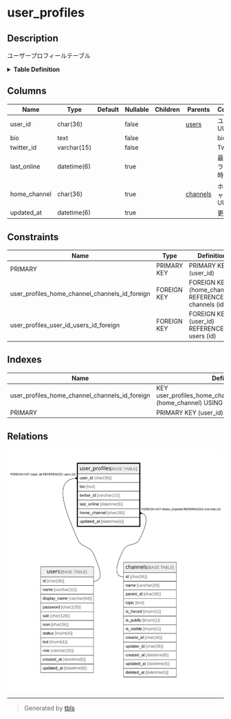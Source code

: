 # user_profiles

## Description

ユーザープロフィールテーブル

<details>
<summary><strong>Table Definition</strong></summary>

```sql
CREATE TABLE `user_profiles` (
  `user_id` char(36) NOT NULL,
  `bio` text CHARACTER SET utf8mb4 COLLATE utf8mb4_bin NOT NULL,
  `twitter_id` varchar(15) NOT NULL DEFAULT '',
  `last_online` datetime(6) DEFAULT NULL,
  `home_channel` char(36) DEFAULT NULL,
  `updated_at` datetime(6) DEFAULT NULL,
  PRIMARY KEY (`user_id`),
  KEY `user_profiles_home_channel_channels_id_foreign` (`home_channel`),
  CONSTRAINT `user_profiles_home_channel_channels_id_foreign` FOREIGN KEY (`home_channel`) REFERENCES `channels` (`id`) ON DELETE CASCADE ON UPDATE CASCADE,
  CONSTRAINT `user_profiles_user_id_users_id_foreign` FOREIGN KEY (`user_id`) REFERENCES `users` (`id`) ON DELETE CASCADE ON UPDATE CASCADE
) ENGINE=InnoDB DEFAULT CHARSET=utf8mb4
```

</details>

## Columns

| Name | Type | Default | Nullable | Children | Parents | Comment |
| ---- | ---- | ------- | -------- | -------- | ------- | ------- |
| user_id | char(36) |  | false |  | [users](users.md) | ユーザーUUID |
| bio | text |  | false |  |  | bio |
| twitter_id | varchar(15) |  | false |  |  | Twitter ID |
| last_online | datetime(6) |  | true |  |  | 最終オンライン日時 |
| home_channel | char(36) |  | true |  | [channels](channels.md) | ホームチャンネルUUID |
| updated_at | datetime(6) |  | true |  |  | 更新日時 |

## Constraints

| Name | Type | Definition |
| ---- | ---- | ---------- |
| PRIMARY | PRIMARY KEY | PRIMARY KEY (user_id) |
| user_profiles_home_channel_channels_id_foreign | FOREIGN KEY | FOREIGN KEY (home_channel) REFERENCES channels (id) |
| user_profiles_user_id_users_id_foreign | FOREIGN KEY | FOREIGN KEY (user_id) REFERENCES users (id) |

## Indexes

| Name | Definition |
| ---- | ---------- |
| user_profiles_home_channel_channels_id_foreign | KEY user_profiles_home_channel_channels_id_foreign (home_channel) USING BTREE |
| PRIMARY | PRIMARY KEY (user_id) USING BTREE |

## Relations

![er](user_profiles.svg)

---

> Generated by [tbls](https://github.com/k1LoW/tbls)
